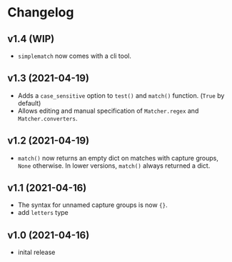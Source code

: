 # Changelog

## v1.4 (WIP)

- `simplematch` now comes with a cli tool.

## v1.3 (2021-04-19)

- Adds a `case_sensitive` option to `test()` and `match()` function. (`True` by default)
- Allows editing and manual specification of `Matcher.regex` and `Matcher.converters`.

## v1.2 (2021-04-19)

- `match()` now returns an empty dict on matches with capture groups, `None` otherwise.
  In lower versions, `match()` always returned a dict.

## v1.1 (2021-04-16)

- The syntax for unnamed capture groups is now `{}`.
- add `letters` type

## v1.0 (2021-04-16)

- inital release
